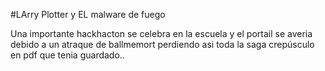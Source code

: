 #LArry Plotter y EL malware de fuego

Una importante hackhacton se celebra en la escuela y el portail se averia debido a un atraque de ballmemort perdiendo asi toda la saga crepúsculo en pdf que tenia guardado..
